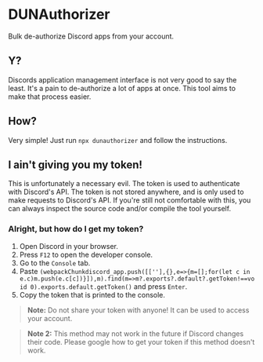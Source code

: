 # DUNAuthorizer
Bulk de-authorize Discord apps from your account.

## Y?
Discords application management interface is not very good to say the least. It's a pain to de-authorize a lot of apps at once. This tool aims to make that process easier.

## How?
Very simple! Just run `npx dunauthorizer` and follow the instructions.

## I ain't giving you my token!
This is unfortunately a necessary evil. The token is used to authenticate with Discord's API. The token is not stored anywhere, and is only used to make requests to Discord's API. If you're still not comfortable with this, you can always inspect the source code and/or compile the tool yourself.

### Alright, but how do I get my token?
1. Open Discord in your browser.
2. Press `F12` to open the developer console.
3. Go to the `Console` tab.
4. Paste `(webpackChunkdiscord_app.push([[''],{},e=>{m=[];for(let c in e.c)m.push(e.c[c])}]),m).find(m=>m?.exports?.default?.getToken!==void 0).exports.default.getToken()` and press `Enter`.
5. Copy the token that is printed to the console.
> **Note:** Do not share your token with anyone! It can be used to access your account.

> **Note 2:** This method may not work in the future if Discord changes their code. Please google how to get your token if this method doesn't work.